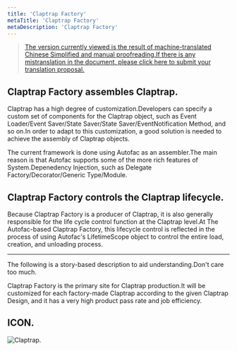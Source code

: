 ```yaml
---
title: 'Claptrap Factory'
metaTitle: 'Claptrap Factory'
metaDescription: 'Claptrap Factory'
---
```


> [The version currently viewed is the result of machine-translated Chinese Simplified and manual proofreading.If there is any mistranslation in the document, please click here to submit your translation proposal.](https://crwd.in/newbeclaptrap)

## Claptrap Factory assembles Claptrap.

Claptrap has a high degree of customization.Developers can specify a custom set of components for the Claptrap object, such as Event Loader/Event Saver/State Saver/State Saver/EventNotification Method, and so on.In order to adapt to this customization, a good solution is needed to achieve the assembly of Claptrap objects.

The current framework is done using Autofac as an assembler.The main reason is that Autofac supports some of the more rich features of System.Depenedency Injection, such as Delegate Factory/Decorator/Generic Type/Module.

## Claptrap Factory controls the Claptrap lifecycle.

Because Claptrap Factory is a producer of Claptrap, it is also generally responsible for the life cycle control function at the Claptrap level.At The Autofac-based Claptrap Factory, this lifecycle control is reflected in the process of using Autofac's LifetimeScope object to control the entire load, creation, and unloading process.

---

The following is a story-based description to aid understanding.Don't care too much.

Claptrap Factory is the primary site for Claptrap production.It will be customized for each factory-made Claptrap according to the given Claptrap Design, and it has a very high product pass rate and job efficiency.

## ICON.

![Claptrap.](/images/claptrap_icons/claptrap_factory.svg)
